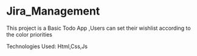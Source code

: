 # Jira_Management

This project is a Basic Todo App ,Users can set their wishlist according to the color priorities

Technologies Used:
Html,Css,Js

